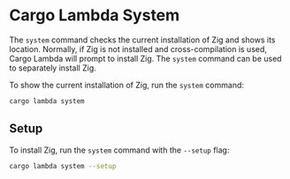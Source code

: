 # Cargo Lambda System

The `system` command checks the current installation of Zig and shows its location. Normally, if Zig is not installed 
and cross-compilation is used, Cargo Lambda will prompt to install Zig. The `system` command can be used to
separately install Zig.

To show the current installation of Zig, run the `system` command:

```sh
cargo lambda system
```

## Setup

To install Zig, run the `system` command with the `--setup` flag:

```sh
cargo lambda system --setup
```